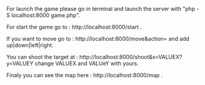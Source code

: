 For launch the game please go in terminal and launch the server with "php -S localhost:8000 game.php".

For start the game go to : http://localhost:8000/start .

If you want to move go to : http://localhost:8000/move&action= and add up|down|left|right.

You can shoot the target at : http://localhost:8000/shoot&x=VALUEX?y=VALUEY change VALUEX and VALUeY with yours.

Finaly you can see the map here : http://localhost:8000/map .
